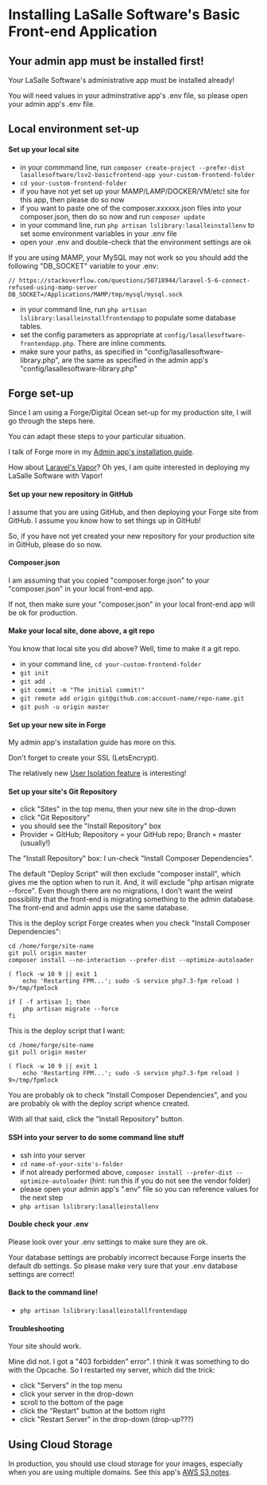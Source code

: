# Installing LaSalle Software's Basic Front-end Application

## Your admin app must be installed first!

Your LaSalle Software's administrative app must be installed already!

You will need values in your adminstrative app's .env file, so please open your admin app's .env file.

## Local environment set-up

#### Set up your local site
 
- in your commmand line, run ```composer create-project --prefer-dist lasallesoftware/lsv2-basicfrontend-app your-custom-frontend-folder``` 
- ```cd your-custom-frontend-folder```
- if you have not yet set up your MAMP/LAMP/DOCKER/VM/etc! site for this app, then please do so now
- if you want to paste one of the composer.xxxxxx.json files into your composer.json, then do so now and run ```composer update``` 
- in your command line, run ```php artisan lslibrary:lasalleinstallenv``` to set some environment variables in your .env file
- open your .env and double-check that the environment settings are ok

If you are using MAMP, your MySQL may not work so you should add the following "DB_SOCKET" variable to your .env:
```
// https://stackoverflow.com/questions/50718944/laravel-5-6-connect-refused-using-mamp-server
DB_SOCKET=/Applications/MAMP/tmp/mysql/mysql.sock
```

- in your command line, run ```php artisan lslibrary:lasalleinstallfrontendapp``` to populate some database tables.
- set the config parameters as appropriate at ```config/lasallesoftware-frontendapp.php```. There are inline comments. 
- make sure your paths, as specified in "config/lasallesoftware-library.php",  are the same as specified in the admin app's "config/lasallesoftware-library.php"

## Forge set-up

Since I am using a Forge/Digital Ocean set-up for my production site, I will go through the steps here. 

You can adapt these steps to your particular situation.

I talk of Forge more in my [Admin app's installation guide](https://github.com/LaSalleSoftware/lsv2-adminbackend-app/blob/master/INSTALLATION.md).

How about [Laravel's Vapor](https://vapor.laravel.com)? Oh yes, I am quite interested in deploying my LaSalle Software with Vapor!

#### Set up your new repository in GitHub

I assume that you are using GitHub, and then deploying your Forge site from GitHub. I assume you know how to set things up in GitHub! 

So, if you have not yet created your new repository for your production site in GitHub, please do so now. 

#### Composer.json

I am assuming that you copied "composer.forge.json" to your "composer.json" in your local front-end app. 

If not, then make sure your "composer.json" in your local front-end app will be ok for production. 

#### Make your local site, done above, a git repo

You know that local site you did above? Well, time to make it a git repo.

- in your command line, ```cd your-custom-frontend-folder```
- ```git init```
- ```git add .```
- ```git commit -m "The initial commit!"```
- ```git remote add origin git@github.com:account-name/repo-name.git```
- ```git push -u origin master``` 

#### Set up your new site in Forge

My admin app's installation guide has more on this. 

Don't forget to create your SSL (LetsEncrypt).

The relatively new [User Isolation feature](https://forge.laravel.com/docs/1.0/sites/user-isolation.html#overview) is interesting!

#### Set up your site's Git Repository

- click "Sites" in the top menu, then your new site in the drop-down
- click "Git Repository"
- you should see the "Install Repository" box
- Provider = GitHub; Repository = your GitHub repo; Branch = master (usually!)

The "Install Repository" box: I un-check "Install Composer Dependencies". 

The default "Deploy Script" will then exclude "composer install", which gives me the option when to run it. And, it will exclude "php artisan migrate --force". Even though there are no migrations, I don't want the weird possibility that the front-end is migrating something to the admin database. The front-end and admin apps use the same database. 

This is the deploy script Forge creates when you check "Install Composer Dependencies":
```
cd /home/forge/site-name
git pull origin master
composer install --no-interaction --prefer-dist --optimize-autoloader

( flock -w 10 9 || exit 1
    echo 'Restarting FPM...'; sudo -S service php7.3-fpm reload ) 9>/tmp/fpmlock

if [ -f artisan ]; then
    php artisan migrate --force
fi
```

This is the deploy script that I want:
```
cd /home/forge/site-name
git pull origin master

( flock -w 10 9 || exit 1
    echo 'Restarting FPM...'; sudo -S service php7.3-fpm reload ) 9>/tmp/fpmlock
```

You are probably ok to check "Install Composer Dependencies", and you are probably ok with the deploy script whence created. 

With all that said, click the "Install Repository" button.

#### SSH into your server to do some command line stuff

- ssh into your server
- ```cd name-of-your-site's-folder```
- if not already performed above, ```composer install --prefer-dist --optimize-autoloader``` (hint: run this if you do not see the vendor folder)
- please open your admin app's ".env" file so you can reference values for the next step
- ```php artisan lslibrary:lasalleinstallenv```

#### Double check your .env

Please look over your .env settings to make sure they are ok.  

Your database settings are probably incorrect because Forge inserts the default db settings. So please make very sure that your .env database settings are correct!

#### Back to the command line!

- ```php artisan lslibrary:lasalleinstallfrontendapp```

#### Troubleshooting

Your site should work. 

Mine did not. I got a "403 forbidden" error". I think it was something to do with the Opcache. So I restarted my server, which did the trick:
- click "Servers" in the top menu
- click your server in the drop-down
- scroll to the bottom of the page
- click the "Restart" button at the bottom right
- click "Restart Server" in the drop-down (drop-up???)

## Using Cloud Storage

In production, you should use cloud storage for your images, especially when you are using multiple domains. See this app's [AWS S3 notes](AWS_S3_NOTES_README.md).

